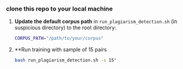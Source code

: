 ### clone this repo to your local machine


1. **Update the default corpus path** in `run_plagiarism_detection.sh` (in suspicious directory) to the root directory:
   ```bash
   CORPUS_PATH="/path/to/your/corpus"

2. **Run training with sample of 15 pairs
   ```bash
   bash run_plagiarism_detection.sh -s 15"
